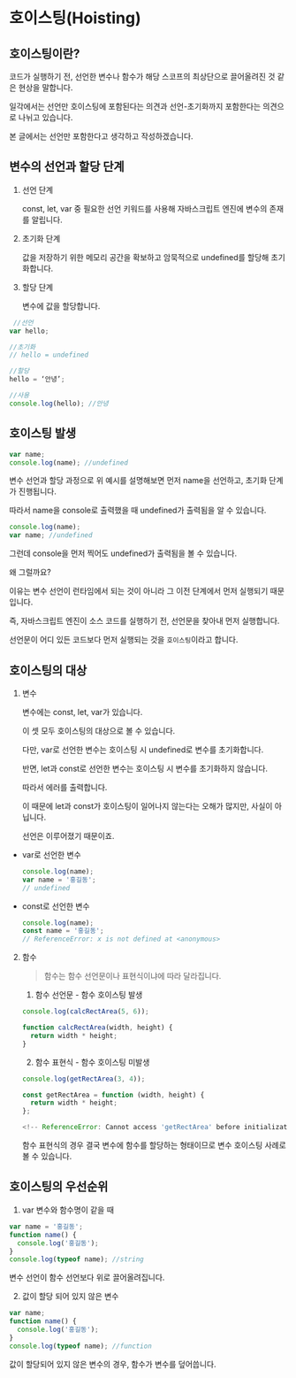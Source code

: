 # 호이스팅(Hoisting)

## 호이스팅이란?

코드가 실행하기 전, 선언한 변수나 함수가 해당 스코프의 최상단으로 끌어올려진 것 같은 현상을 말합니다.

일각에서는 선언만 호이스팅에 포함된다는 의견과 선언-초기화까지 포함한다는 의견으로 나뉘고 있습니다.

본 글에서는 선언만 포함한다고 생각하고 작성하겠습니다.

## 변수의 선언과 할당 단계

1. 선언 단계

   const, let, var 중 필요한 선언 키워드를 사용해 자바스크립트 엔진에 변수의 존재를 알립니다.

2. 초기화 단계

   값을 저장하기 위한 메모리 공간을 확보하고 암묵적으로 undefined를 할당해 초기화합니다.

3. 할당 단계

   변수에 값을 할당합니다.

```js
 //선언
var hello;

//초기화
// hello = undefined

//할당
hello = ‘안녕’;

//사용
console.log(hello); //안녕
```

## 호이스팅 발생

```js
var name;
console.log(name); //undefined
```

변수 선언과 할당 과정으로 위 예시를 설명해보면 먼저 name을 선언하고, 초기화 단계가 진행됩니다.

따라서 name을 console로 출력했을 때 undefined가 출력됨을 알 수 있습니다.

```js
console.log(name);
var name; //undefined
```

그런데 console을 먼저 찍어도 undefined가 출력됨을 볼 수 있습니다.

왜 그럴까요?

이유는 변수 선언이 런타임에서 되는 것이 아니라 그 이전 단계에서 먼저 실행되기 때문입니다.

즉, 자바스크립트 엔진이 소스 코드를 실행하기 전, 선언문을 찾아내 먼저 실행합니다.

선언문이 어디 있든 코드보다 먼저 실행되는 것을 `호이스팅`이라고 합니다.

## 호이스팅의 대상

1. 변수

   변수에는 const, let, var가 있습니다.

   이 셋 모두 호이스팅의 대상으로 볼 수 있습니다.

   다만, var로 선언한 변수는 호이스팅 시 undefined로 변수를 초기화합니다.

   반면, let과 const로 선언한 변수는 호이스팅 시 변수를 초기화하지 않습니다.

   따라서 에러를 출력합니다.

   이 때문에 let과 const가 호이스팅이 일어나지 않는다는 오해가 많지만, 사실이 아닙니다.

   선언은 이루어졌기 때문이죠.

- var로 선언한 변수

  ```js
  console.log(name);
  var name = '홍길동';
  // undefined
  ```

- const로 선언한 변수

  ```js
  console.log(name);
  const name = '홍길동';
  // ReferenceError: x is not defined at <anonymous>
  ```

2. 함수

   > 함수는 함수 선언문이나 표현식이냐에 따라 달라집니다.

   1. 함수 선언문 - 함수 호이스팅 발생

   ```js
   console.log(calcRectArea(5, 6));

   function calcRectArea(width, height) {
     return width * height;
   }
   ```

   2. 함수 표현식 - 함수 호이스팅 미발생

   ```js
   console.log(getRectArea(3, 4));

   const getRectArea = function (width, height) {
     return width * height;
   };

   <!-- ReferenceError: Cannot access 'getRectArea' before initialization -->
   ```

   함수 표현식의 경우 결국 변수에 함수를 할당하는 형태이므로 변수 호이스팅 사례로 볼 수 있습니다.

## 호이스팅의 우선순위

1. var 변수와 함수명이 같을 때

```js
var name = '홍길동';
function name() {
  console.log('홍길동');
}
console.log(typeof name); //string
```

변수 선언이 함수 선언보다 위로 끌어올려집니다.

2. 값이 할당 되어 있지 않은 변수

```js
var name;
function name() {
  console.log('홍길동');
}
console.log(typeof name); //function
```

값이 할당되어 있지 않은 변수의 경우, 함수가 변수를 덮어씁니다.
